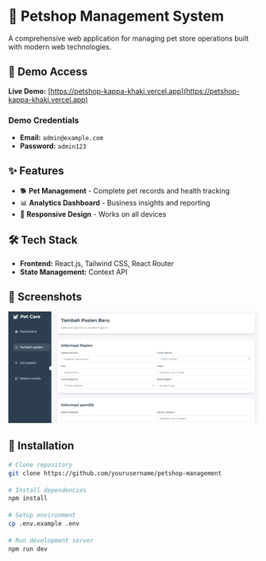 # 🐾 Petshop Management System

A comprehensive web application for managing pet store operations built with modern web technologies.

## 🚀 Demo Access

**Live Demo:** [https://petshop-kappa-khaki.vercel.app](https://petshop-kappa-khaki.vercel.app)

### Demo Credentials

- **Email:** `admin@example.com`
- **Password:** `admin123`

## ✨ Features

- 🐕 **Pet Management** - Complete pet records and health tracking
- 📊 **Analytics Dashboard** - Business insights and reporting
- 📱 **Responsive Design** - Works on all devices

## 🛠️ Tech Stack

- **Frontend:** React.js, Tailwind CSS, React Router
- **State Management:** Context API

## 📱 Screenshots

![1753678749412](images/README/1753678749412.png)

## 🔧 Installation

```bash
# Clone repository
git clone https://github.com/yourusername/petshop-management

# Install dependencies
npm install

# Setup environment
cp .env.example .env

# Run development server
npm run dev
```
